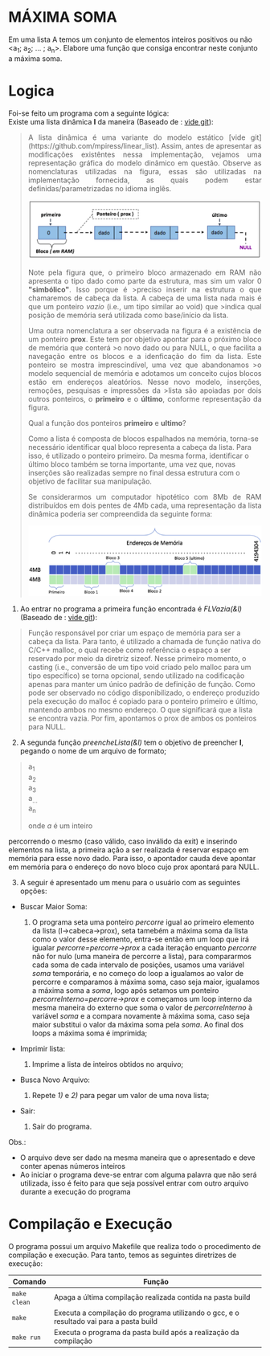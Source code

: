 # MÁXIMA SOMA
Em uma lista A temos um conjunto de elementos inteiros positivos ou não <a<sub>1</sub>; a<sub>2</sub>; ... ; a<sub>n</sub>>. Elabore uma função que consiga encontrar neste conjunto a máxima soma.
# Logica
Foi-se feito um programa com a seguinte lógica:    
Existe uma lista dinâmica **l** da maneira (Baseado de : [vide git](https://github.com/mpiress/dynamic_list)):
><p align="justify">
>A lista dinâmica é uma variante do modelo estático [vide git](https://github.com/mpiress/linear_list). Assim, antes de apresentar as modificações existêntes nessa implementação, vejamos uma representação gráfica do modelo dinâmico em questão. Observe as nomenclaturas utilizadas na figura, essas são utilizadas na implementação fornecida, as quais podem estar definidas/parametrizadas no idioma inglês.
></p>
><p align="center">
>	<img src="imgs/lista.png"/> 
></p>
><p align="justify">
>Note pela figura que, o primeiro bloco armazenado em RAM não apresenta o tipo dado como parte da estrutura, mas sim um valor 0 <b>"simbólico"</b>. Isso porque é >preciso inserir na estrutura o que chamaremos de cabeça da lista. A cabeça de uma lista nada mais é que um ponteiro <i>vazio</i> (i.e., um tipo similar ao void) que >indica qual posição de memória será utilizada como base/início da lista. 
></p>
><p align="justify">
>Uma outra nomenclatura a ser observada na figura é a existência de um ponteiro <b>prox</b>. Este tem por objetivo apontar para o próximo bloco de memória que conterá >o novo dado ou para NULL, o que facilita a navegação entre os blocos e a idenficação do fim da lista. Este ponteiro se mostra imprescindível, uma vez que abandonamos >o modelo sequencial de memória e adotamos um conceito cujos blocos estão em endereços aleatórios. Nesse novo modelo, inserções, remoções, pesquisas e impressões da >lista são apoiadas por dois outros ponteiros, o <b>primeiro</b> e o <b>último</b>, conforme representação da figura.
></p>
>Qual a função dos ponteiros <b>primeiro</b> e <b>ultimo</b>?
>
>Como a lista é composta de blocos espalhados na memória, torna-se necessário identificar qual bloco representa a cabeça da lista. Para isso, é utilizado o ponteiro primeiro. Da mesma forma, identificar o último bloco também se torna importante, uma vez que, novas inserções são realizadas sempre no final dessa estrutura com o objetivo de facilitar sua manipulação.
><p align="justify">
>Se considerarmos um computador hipotético com 8Mb de RAM distribuídos em dois pentes de 4Mb cada, uma representação da lista dinâmica poderia ser compreendida da seguinte forma:
></p>
><p align="center">
>	<img src="imgs/memoria.png"/> 
></p> 

1) Ao entrar no programa a primeira função encontrada é *FLVazia(&l)* (Baseado de : [vide git](https://github.com/mpiress/dynamic_list)):
>Função responsável por criar um espaço de memória para ser a cabeça da lista. Para tanto, é utilizado a chamada de função nativa do C/C++ malloc, o qual recebe como referência o espaço a ser reservado por meio da diretriz sizeof. Nesse primeiro momento, o casting (i.e., conversão de um tipo void criado pelo malloc para um tipo específico) se torna opcional, sendo utilizado na codificação apenas para manter um único padrão de definição de função. Como pode ser observado no código disponibilizado, o endereço produzido pela execução do malloc é copiado para o ponteiro primeiro e último, mantendo ambos no mesmo endereço. O que significará que a lista se encontra vazia. Por fim, apontamos o prox de ambos os ponteiros para NULL.    

2) A segunda função *preencheLista(&l)* tem o objetivo de preencher **l**, pegando o nome de um arquivo de formato;
>a<sub>1</sub><br>
>a<sub>2</sub><br>
>a<sub>3</sub><br>
>a<sub>...</sub><br>
>a<sub>n</sub><br>
>
>onde *a* é um inteiro

percorrendo o mesmo (caso válido, caso inválido da exit) e inserindo elementos na lista, a primeira ação a ser realizada é reservar espaço em memória para esse novo dado. Para isso, o apontador cauda deve apontar em memória para o endereço do novo bloco cujo prox apontará para NULL.

3) A seguir é apresentado um menu para o usuário com as seguintes opções:    
- Buscar Maior Soma:
    1. O programa seta uma ponteiro *percorre* igual ao primeiro elemento da lista (l->cabeca->prox), seta tamebém a máxima soma da lista como o valor desse elemento, entra-se então em um loop que irá igualar *percorre=percorre->prox* a cada iteração enquanto *percorre* não for nulo (uma maneira de percorre a lista), para compararmos cada soma de cada intervalo de posições, usamos uma variável *soma* temporária, e no começo do loop a igualamos ao valor de percorre e comparamos à máxima soma, caso seja maior, igualamos a máxima soma a *soma*, logo após setamos um ponteiro *percorreInterno=percorre->prox* e começamos um loop interno da mesma maneira do externo que soma o valor de *percorreInterno* à variável *soma* e a compara novamente à máxima soma, caso seja maior substitui o valor da máxima soma pela *soma*. Ao final dos loops a máxima soma é imprimida;    

- Imprimir lista:
    1. Imprime a lista de inteiros obtidos no arquivo;

- Busca Novo Arquivo:
    1. Repete *1)* e *2)* para pegar um valor de uma nova lista; 

- Sair:
    1. Sair do programa.

Obs.:    
- O arquivo deve ser dado na mesma maneira que o apresentado e deve conter apenas números inteiros
- Ao iniciar o programa deve-se entrar com alguma palavra que não será utilizada, isso é feito para que seja possível entrar com outro arquivo durante a execução do programa

# Compilação e Execução

O programa possui um arquivo Makefile que realiza todo o procedimento de compilação e execução. Para tanto, temos as seguintes diretrizes de execução:


| Comando                |  Função                                                                                           |                     
| -----------------------| ------------------------------------------------------------------------------------------------- |
|  `make clean`          | Apaga a última compilação realizada contida na pasta build                                        |
|  `make`                | Executa a compilação do programa utilizando o gcc, e o resultado vai para a pasta build           |
|  `make run`            | Executa o programa da pasta build após a realização da compilação                                 |
